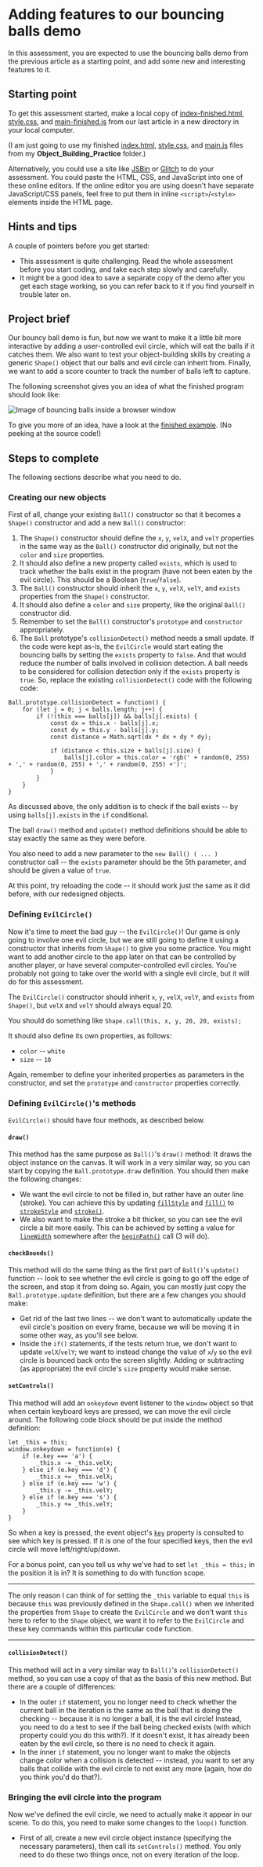 # Adding features to our bouncing balls demo

In this assessment, you are expected to use the bouncing balls demo from the previous article as a starting point, and add some new and interesting features to it.

## Starting point

To get this assessment started, make a local copy of [index-finished.html](https://github.com/mdn/learning-area/blob/master/javascript/oojs/bouncing-balls/index-finished.html), [style.css](https://github.com/mdn/learning-area/blob/master/javascript/oojs/bouncing-balls/style.css), and [main-finished.js](https://github.com/mdn/learning-area/blob/master/javascript/oojs/bouncing-balls/main-finished.js) from our last article in a new directory in your local computer.

(I am just going to use my finished [index.html](https://github.com/AndrewSRea/My_Learning_Port/blob/main/JavaScript/Intro_JS_Objects/Object_Building_Practice/index.html), [style.css](https://github.com/AndrewSRea/My_Learning_Port/blob/main/JavaScript/Intro_JS_Objects/Object_Building_Practice/style.css), and [main.js](https://github.com/AndrewSRea/My_Learning_Port/blob/main/JavaScript/Intro_JS_Objects/Object_Building_Practice/main.js) files from my **Object_Building_Practice** folder.)

Alternatively, you could use a site like [JSBin]() or [Glitch]() to do your assessment. You could paste the HTML, CSS, and JavaScript into one of these online editors. If the online editor you are using doesn't have separate JavaScript/CSS panels, feel free to put them in inline `<script>`/`<style>` elements inside the HTML page.

## Hints and tips

A couple of pointers before you get started:

* This assessment is quite challenging. Read the whole assessment before you start coding, and take each step slowly and carefully.
* It might be a good idea to save a separate copy of the demo after you get each stage working, so you can refer back to it if you find yourself in trouble later on.

## Project brief

Our bouncy ball demo is fun, but now we want to make it a little bit more interactive by adding a user-controlled evil circle, which will eat the balls if it catches them. We also want to test your object-building skills by creating a generic `Shape()` object that our balls and evil circle can inherit from. Finally, we want to add a score counter to track the number of balls left to capture.

The following screenshot gives you an idea of what the finished program should look like:

![Image of bouncing balls inside a browser window](https://developer.mozilla.org/en-US/docs/Learn/JavaScript/Objects/Adding_bouncing_balls_features/bouncing-evil-circle.png)

To give you more of an idea, have a look at the [finished example](https://mdn.github.io/learning-area/javascript/oojs/assessment/). (No peeking at the source code!)

## Steps to complete 

The following sections describe what you need to do.

### Creating our new objects

First of all, change your existing `Ball()` constructor so that it becomes a `Shape()` constructor and add a new `Ball()` constructor:

1. The `Shape()` constructor should define the `x`, `y`, `velX`, and `velY` properties in the same way as the `Ball()` constructor did originally, but not the `color` and `size` properties.
2. It should also define a new property called `exists`, which is used to track whether the balls exist in the program (have not been eaten by the evil circle). This should be a Boolean (`true`/`false`).
3. The `Ball()` constructor should inherit the `x`, `y`, `velX`, `velY`, and `exists` properties from the `Shape()` constructor.
4. It should also define a `color` and `size` property, like the original `Ball()` constructor did.
5. Remember to set the `Ball()` constructor's `prototype` and `constructor` appropriately.
6. The `Ball` prototype's `collisionDetect()` method needs a small update. If the code were kept as-is, the `EvilCircle` would start eating the bouncing balls by setting the `exists` property to `false`. And that would reduce the number of balls involved in collision detection. A ball needs to be considered for collision detection only if the `exists` property is `true`. So, replace the existing `collisionDetect()` code with the following code:
```
Ball.prototype.collisionDetect = function() {
    for (let j = 0; j < balls.length; j++) {
        if (!(this === balls[j]) && balls[j].exists) {
            const dx = this.x - balls[j].x;
            const dy = this.y - balls[j].y;
            const distance = Math.sqrt(dx * dx + dy * dy);

            if (distance < this.size + balls[j].size) {
                balls[j].color = this.color = 'rgb(' + random(0, 255) + ',' + random(0, 255) + ',' + random(0, 255) +')';
            }
        }
    }
}
```
As discussed above, the only addition is to check if the ball exists -- by using `balls[j].exists` in the `if` conditional.

The ball `draw()` method and `update()` method definitions should be able to stay exactly the same as they were before.

You also need to add a new parameter to the `new Ball() ( ... )` constructor call -- the `exists` parameter should be the 5th parameter, and should be given a value of `true`.

At this point, try reloading the code -- it should work just the same as it did before, with our redesigned objects.

### Defining `EvilCircle()`

Now it's time to meet the bad guy -- the `EvilCircle()`! Our game is only going to involve one evil circle, but we are still going to define it using a constructor that inherits from `Shape()` to give you some practice. You might want to add another circle to the app later on that can be controlled by another player, or have several computer-controlled evil circles. You're probably not going to take over the world with a single evil circle, but it will do for this assessment.

The `EvilCircle()` constructor should inherit `x`, `y`, `velX`, `velY`, and `exists` from `Shape()`, but `velX` and `velY` should always equal 20.

You should do something like `Shape.call(this, x, y, 20, 20, exists);`

It should also define its own properties, as follows:

* `color` -- `white`
* `size` -- `10`

Again, remember to define your inherited properties as parameters in the constructor, and set the `prototype` and `constructor` properties correctly.

### Defining `EvilCircle()`'s methods

`EvilCircle()` should have four methods, as described below.

#### `draw()`

This method has the same purpose as `Ball()`'s `draw()` method: It draws the object instance on the canvas. It will work in a very similar way, so you can start by copying the `Ball.prototype.draw` definition. You should then make the following changes:

* We want the evil circle to not be filled in, but rather have an outer line (stroke). You can achieve this by updating [`fillStyle`](https://developer.mozilla.org/en-US/docs/Web/API/CanvasRenderingContext2D/fillStyle) and [`fill()`](https://developer.mozilla.org/en-US/docs/Web/API/CanvasRenderingContext2D/fill) to [`strokeStyle`](https://developer.mozilla.org/en-US/docs/Web/API/CanvasRenderingContext2D/strokeStyle) and [`stroke()`](https://developer.mozilla.org/en-US/docs/Web/API/CanvasRenderingContext2D/strokeStyle).
* We also want to make the stroke a bit thicker, so you can see the evil circle a bit more easily. This can be achieved by setting a value for [`lineWidth`](https://developer.mozilla.org/en-US/docs/Web/API/CanvasRenderingContext2D/lineWidth) somewhere after the [`beginPath()`](https://developer.mozilla.org/en-US/docs/Web/API/CanvasRenderingContext2D/beginPath) call (3 will do).

#### `checkBounds()`

This method will do the same thing as the first part of `Ball()`'s `update()` function -- look to see whether the evil circle is going to go off the edge of the screen, and stop it from doing so. Again, you can mostly just copy the `Ball.prototype.update` definition, but there are a few changes you should make:

* Get rid of the last two lines -- we don't want to automatically update the evil circle's position on every frame, because we will be moving it in some other way, as you'll see below.
* Inside the `if()` statements, if the tests return true, we don't want to update `velX`/`velY`; we want to instead change the value of `x`/`y` so the evil circle is bounced back onto the screen slightly. Adding or subtracting (as appropriate) the evil circle's `size` property would make sense.

#### `setControls()`

This method will add an `onkeydown` event listener to the `window` object so that when certain keyboard keys are pressed, we can move the evil circle around. The following code block should be put inside the method definition:
```
let _this = this;
window.onkeydown = function(e) {
    if (e.key === 'a') {
        _this.x -= _this.velX;
    } else if (e.key === 'd') {
        _this.x += _this.velX;
    } else if (e.key === 'w') {
        _this.y -= _this.velY;
    } else if (e.key === 's') {
        _this.y += _this.velY;
    }
}
```
So when a key is pressed, the event object's [`key`]() property is consulted to see which key is pressed. If it is one of the four specified keys, then the evil circle will move left/right/up/down.

For a bonus point, can you tell us why we've had to set `let _this = this;` in the position it is in? It is something to do with function scope.

<hr>

The only reason I can think of for setting the `_this` variable to equal `this` is because `this` was previously defined in the `Shape.call()` when we inherited the properties from `Shape` to create the `EvilCircle` and we don't want `this` here to refer to the `Shape` object, we want it to refer to the `EvilCircle` and these key commands within this particular code function.

<hr>

#### `collisionDetect()`

This method will act in a very similar way to `Ball()`'s `collisionDetect()` method, so you can use a copy of that as the basis of this new method. But there are a couple of differences:

* In the outer `if` statement, you no longer need to check whether the current ball in the iteration is the same as the ball that is doing the checking -- because it is no longer a ball, it is the evil circle! Instead, you need to do a test to see if the ball being checked exists (with which property could you do this with?). If it doesn't exist, it has already been eaten by the evil circle, so there is no need to check it again.
* In the inner `if` statement, you no longer want to make the objects change color when a collision is detected -- instead, you want to set any balls that collide with the evil circle to not exist any more (again, how do you think you'd do that?).

### Bringing the evil circle into the program

Now we've defined the evil circle, we need to actually make it appear in our scene. To do this, you need to make some changes to the `loop()` function.

* First of all, create a new evil circle object instance (specifying the necessary parameters), then call its `setControls()` method. You only need to do these two things once, not on every iteration of the loop.